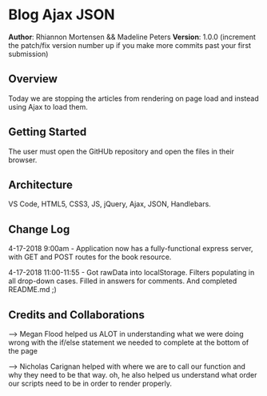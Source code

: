 # Blog Ajax JSON

**Author**: Rhiannon Mortensen && Madeline Peters
**Version**: 1.0.0 (increment the patch/fix version number up if you make more commits past your first submission)

## Overview
Today we are stopping the articles from rendering on page load and instead using Ajax to load them. 

## Getting Started
The user must open the GitHUb repository and open the files in their browser.

## Architecture
VS Code, HTML5, CSS3, JS, jQuery, Ajax, JSON, Handlebars.

## Change Log


4-17-2018 9:00am - Application now has a fully-functional express server, with GET and POST routes for the book resource.

4-17-2018 11:00-11:55 - Got rawData into localStorage. Filters populating in all drop-down cases. Filled in answers for comments. And completed README.md ;)

## Credits and Collaborations
--> Megan Flood helped us ALOT in understanding what we were doing wrong with the if/else statement we needed to complete at the bottom of the page

--> Nicholas Carignan helped with where we are to call our function and why they need to be that way.
      oh, he also helped us understand what order our scripts need to be in order to render properly.